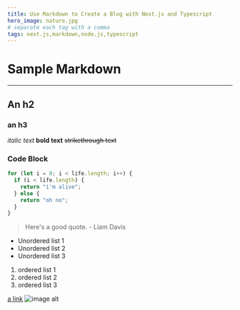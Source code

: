 ```yaml
---
title: Use Markdown to Create a Blog with Next.js and Typescript
hero_image: nature.jpg
# separate each tag with a comma
tags: next.js,markdown,node.js,typescript
---
```


# Sample Markdown

---

## An h2

### an h3

_italic text_
**bold text**
~~strikethrough text~~

### Code Block

```js
for (let i = 0; i < life.length; i++) {
  if (i < life.length) {
    return "i'm alive";
  } else {
    return "oh no";
  }
}
```

> Here's a good quote. - Liam Davis

- Unordered list 1
- Unordered list 2
- Unordered list 3

1. ordered list 1
2. ordered list 2
3. ordered list 3

[a link](https://duckduckgo.com/)
![image alt](/images/blog/nature.jpg)
